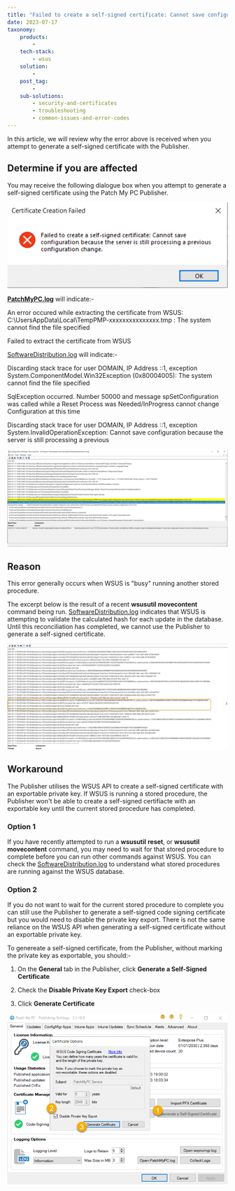 ```yaml
---
title: "Failed to create a self-signed certificate: Cannot save configuration because the server is still processing a previous configuration change"
date: 2023-07-17
taxonomy:
    products:
        - 
    tech-stack:
        - wsus
    solution:
        - 
    post_tag:
        - 
    sub-solutions:
        - security-and-certificates
        - troubleshooting
        - common-issues-and-error-codes
---
```


In this article, we will review why the error above is received when you attempt to generate a self-signed certificate with the Publisher.

## Determine if you are affected

You may receive the following dialogue box when you attempt to generate a self-signed certificate using the Patch My PC Publisher.

![](/_images/error-2.png)

**[PatchMyPC.log](https://patchmypc.com/collecting-log-files-for-patch-my-pc-support#publishing-service-logs)** will indicate:-

An error occured while extracting the certificate from WSUS: C:\\UsersAppData\\Local\\TempPMP-xxxxxxxxxxxxxxx.tmp : The system cannot find the file specified

Failed to extract the certificate from WSUS

[SoftwareDistribution.log](https://patchmypc.com/collecting-log-files-for-patch-my-pc-support#publishing-service-logs) will indicate:-

Discarding stack trace for user DOMAIN, IP Address ::1, exception System.ComponentModel.Win32Exception (0x80004005): The system cannot find the file specified

SqlException occurred. Number 50000 and message spSetConfiguration was called while a Reset Process was Needed/InProgress cannot change Configuration at this time

Discarding stack trace for user DOMAIN, IP Address ::1, exception System.InvalidOperationException: Cannot save configuration because the server is still processing a previous

![](/_images/errorsoftwaredistributionlog.png)

## Reason

This error generally occurs when WSUS is "busy" running another stored procedure.

The excerpt below is the result of a recent **wsusutil movecontent** command being run. [SoftwareDistribution.log](https://patchmypc.com/collecting-log-files-for-patch-my-pc-support#publishing-service-logs) indicates that WSUS is attempting to validate the calculated hash for each update in the database. Until this reconciliation has completed, we cannot use the Publisher to generate a self-signed certificate.

![](/_images/wsusmovecontent.png)

## Workaround

The Publisher utilises the WSUS API to create a self-signed certificate with an exportable private key. If WSUS is running a stored procedure, the Publisher won't be able to create a self-signed certifiacte with an exportable key until the current stored procedure has completed.

### **Option 1**

If you have recently attempted to run a **wsusutil** **reset**, or **wsusutil movecontent** command, you may need to wait for that stored procedure to complete before you can run other commands against WSUS. You can check the [SoftwareDistribution.log](https://patchmypc.com/collecting-log-files-for-patch-my-pc-support#publishing-service-logs) to understand what stored procedures are running against the WSUS database.

### **Option 2**

If you do not want to wait for the current stored procedure to complete you can still use the Publisher to generate a self-signed code signing certificate but you would need to disable the private key export. There is not the same reliance on the WSUS API when generating a self-signed certificate without an exportable private key.

To genereate a self-signed certificate, from the Publisher, without marking the private key as exportable, you should:-

1. On the **General** tab in the Publisher, click **Generate a Self-Signed Certificate**

3. Check the **Disable Private Key Export** check-box

5. Click **Generate Certificate**

![](/_images/exportprivatekeydisable.png)